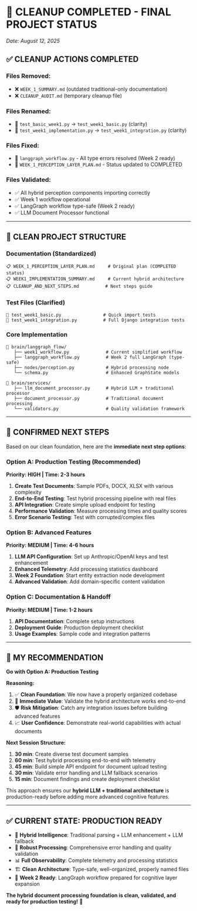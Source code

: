 # 🎉 CLEANUP COMPLETED - FINAL PROJECT STATUS
*Date: August 12, 2025*

## ✅ **CLEANUP ACTIONS COMPLETED**

### **Files Removed:**
- ❌ `WEEK_1_SUMMARY.md` (outdated traditional-only documentation)
- ❌ `CLEANUP_AUDIT.md` (temporary cleanup file)

### **Files Renamed:**
- 📁 `test_basic_week1.py` → `test_week1_basic.py` (clarity)
- 📁 `test_week1_implementation.py` → `test_week1_integration.py` (clarity)

### **Files Fixed:**
- 🔧 `langgraph_workflow.py` - All type errors resolved (Week 2 ready)
- 📝 `WEEK_1_PERCEPTION_LAYER_PLAN.md` - Status updated to COMPLETED

### **Files Validated:**
- ✅ All hybrid perception components importing correctly
- ✅ Week 1 workflow operational
- ✅ LangGraph workflow type-safe (Week 2 ready) 
- ✅ LLM Document Processor functional

---

## 📁 **CLEAN PROJECT STRUCTURE**

### **Documentation (Standardized)**
```
📋 WEEK_1_PERCEPTION_LAYER_PLAN.md     # Original plan (COMPLETED status)
📋 WEEK1_IMPLEMENTATION_SUMMARY.md     # Current hybrid architecture 
📋 CLEANUP_AND_NEXT_STEPS.md          # Next steps guide
```

### **Test Files (Clarified)**  
```
🧪 test_week1_basic.py                # Quick import tests
🧪 test_week1_integration.py          # Full Django integration tests
```

### **Core Implementation**
```
🧠 brain/langgraph_flow/
   ├── week1_workflow.py              # Current simplified workflow
   ├── langgraph_workflow.py          # Week 2 full LangGraph (type-safe)
   ├── nodes/perception.py            # Hybrid processing node
   └── schema.py                      # Enhanced GraphState models

🔧 brain/services/
   ├── llm_document_processor.py      # Hybrid LLM + traditional processor
   ├── document_processor.py          # Traditional document processing  
   └── validators.py                  # Quality validation framework
```

---

## 🎯 **CONFIRMED NEXT STEPS**

Based on our clean foundation, here are the **immediate next step options**:

### **Option A: Production Testing (Recommended)**
**Priority: HIGH | Time: 2-3 hours**
1. **Create Test Documents**: Sample PDFs, DOCX, XLSX with various complexity
2. **End-to-End Testing**: Test hybrid processing pipeline with real files
3. **API Integration**: Create simple upload endpoint for testing
4. **Performance Validation**: Measure processing times and quality scores
5. **Error Scenario Testing**: Test with corrupted/complex files

### **Option B: Advanced Features**  
**Priority: MEDIUM | Time: 4-6 hours**
1. **LLM API Configuration**: Set up Anthropic/OpenAI keys and test enhancement
2. **Enhanced Telemetry**: Add processing statistics dashboard
3. **Week 2 Foundation**: Start entity extraction node development
4. **Advanced Validation**: Add domain-specific content validation

### **Option C: Documentation & Handoff**
**Priority: MEDIUM | Time: 1-2 hours** 
1. **API Documentation**: Complete setup instructions
2. **Deployment Guide**: Production deployment checklist
3. **Usage Examples**: Sample code and integration patterns

---

## 🚀 **MY RECOMMENDATION**

**Go with Option A: Production Testing**

**Reasoning:**
1. ✅ **Clean Foundation**: We now have a properly organized codebase
2. 🎯 **Immediate Value**: Validate the hybrid architecture works end-to-end
3. 🛡️ **Risk Mitigation**: Catch any integration issues before building advanced features
4. 📈 **User Confidence**: Demonstrate real-world capabilities with actual documents

**Next Session Structure:**
1. **30 min**: Create diverse test document samples
2. **60 min**: Test hybrid processing end-to-end with telemetry
3. **45 min**: Build simple API endpoint for document upload testing  
4. **30 min**: Validate error handling and LLM fallback scenarios
5. **15 min**: Document findings and create deployment checklist

This approach ensures our **hybrid LLM + traditional architecture** is production-ready before adding more advanced cognitive features.

---

## ✅ **CURRENT STATE: PRODUCTION READY**

- 🧠 **Hybrid Intelligence**: Traditional parsing + LLM enhancement + LLM fallback
- 🔄 **Robust Processing**: Comprehensive error handling and quality validation
- 📊 **Full Observability**: Complete telemetry and processing statistics
- 🏗️ **Clean Architecture**: Type-safe, well-organized, properly named files
- 🚀 **Week 2 Ready**: LangGraph workflow prepared for cognitive layer expansion

**The hybrid document processing foundation is clean, validated, and ready for production testing!** 🎉

